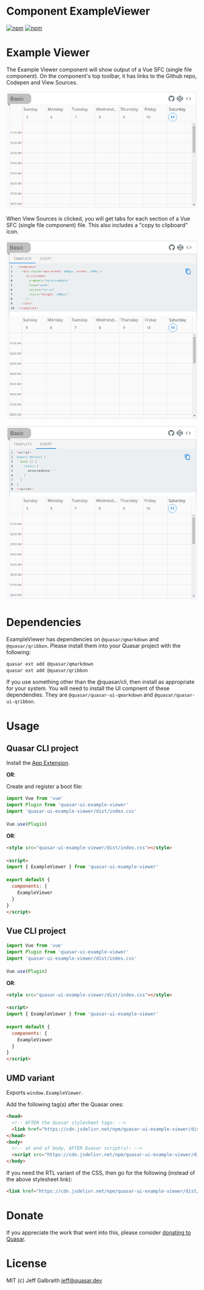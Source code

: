 # Component ExampleViewer

[![npm](https://img.shields.io/npm/v/quasar-ui-example-viewer.svg?label=quasar-ui-example-viewer)](https://www.npmjs.com/package/quasar-ui-example-viewer)
[![npm](https://img.shields.io/npm/dt/quasar-ui-example-viewer.svg)](https://www.npmjs.com/package/quasar-ui-example-viewer)

# Example Viewer
The Example Viewer component will show output of a Vue SFC (single file component). On the component's top toolbar, it has links to the Github repo, Codepen and View Sources.

![example-viewer showing QCalendar (week view)](https://raw.githubusercontent.com/hawkeye64/example-viewer/master/images/example-viewer--QCalendar-week-view.png)

When View Sources is clicked, you will get tabs for each section of a Vue SFC (single file component) file. This also includes a "copy to clipboard" icon.

![example-viewer showing QCalendar (week view)](https://raw.githubusercontent.com/hawkeye64/example-viewer/master/images/example-viewer--QCalendar-week-view--template.png)

![example-viewer showing QCalendar (week view)](https://raw.githubusercontent.com/hawkeye64/example-viewer/master/images/example-viewer--QCalendar-week-view--script.png)

# Dependencies

ExampleViewer has dependencies on `@quasar/qmarkdown` and `@quasar/qribbon`. Please install them into your Quasar project with the following:

```bash
quasar ext add @quasar/qmarkdown
quasar ext add @quasar/qribbon
```

If you use something other than the @quasar/cli, then install as appropriate for your system. You will need to install the UI compnent of these dependendies. They are `@quasar/quasar-ui-qmarkdown` and `@quasar/quasar-ui-qribbon`.

# Usage

## Quasar CLI project

Install the [App Extension](../app-extension).

**OR**:

Create and register a boot file:

```js
import Vue from 'vue'
import Plugin from 'quasar-ui-example-viewer'
import 'quasar-ui-example-viewer/dist/index.css'

Vue.use(Plugin)
```

**OR**:

```html
<style src="quasar-ui-example-viewer/dist/index.css"></style>

<script>
import { ExampleViewer } from 'quasar-ui-example-viewer'

export default {
  components: {
    ExampleViewer
  }
}
</script>
```

## Vue CLI project

```js
import Vue from 'vue'
import Plugin from 'quasar-ui-example-viewer'
import 'quasar-ui-example-viewer/dist/index.css'

Vue.use(Plugin)
```

**OR**:

```html
<style src="quasar-ui-example-viewer/dist/index.css"></style>

<script>
import { ExampleViewer } from 'quasar-ui-example-viewer'

export default {
  components: {
    ExampleViewer
  }
}
</script>
```

## UMD variant

Exports `window.ExampleViewer`.

Add the following tag(s) after the Quasar ones:

```html
<head>
  <!-- AFTER the Quasar stylesheet tags: -->
  <link href="https://cdn.jsdelivr.net/npm/quasar-ui-example-viewer/dist/index.min.css" rel="stylesheet" type="text/css">
</head>
<body>
  <!-- at end of body, AFTER Quasar script(s): -->
  <script src="https://cdn.jsdelivr.net/npm/quasar-ui-example-viewer/dist/index.umd.min.js"></script>
</body>
```
If you need the RTL variant of the CSS, then go for the following (instead of the above stylesheet link):
```html
<link href="https://cdn.jsdelivr.net/npm/quasar-ui-example-viewer/dist/index.rtl.min.css" rel="stylesheet" type="text/css">
```

# Donate
If you appreciate the work that went into this, please consider [donating to Quasar](https://donate.quasar.dev).

# License
MIT (c) Jeff Galbraith <jeff@quasar.dev>

